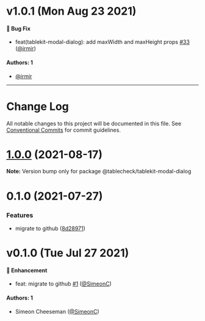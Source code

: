 # v1.0.1 (Mon Aug 23 2021)

#### 🐛 Bug Fix

- feat(tablekit-modal-dialog): add maxWidth and maxHeight props [#33](https://github.com/tablecheck/tablekit/pull/33) ([@irmir](https://github.com/irmir))

#### Authors: 1

- [@irmir](https://github.com/irmir)

---

# Change Log

All notable changes to this project will be documented in this file.
See [Conventional Commits](https://conventionalcommits.org) for commit guidelines.

# [1.0.0](https://github.com/tablecheck/tablekit/compare/@tablecheck/tablekit-modal-dialog@0.1.0...@tablecheck/tablekit-modal-dialog@1.0.0) (2021-08-17)

**Note:** Version bump only for package @tablecheck/tablekit-modal-dialog





# 0.1.0 (2021-07-27)


### Features

* migrate to github ([8d28971](https://github.com/tablecheck/tablekit/commit/8d28971175010fcb2a3cd9c48a749e7af1bdc9f9))





# v0.1.0 (Tue Jul 27 2021)

#### 🚀 Enhancement

- feat: migrate to github [#1](https://github.com/tablecheck/tablekit/pull/1) ([@SimeonC](https://github.com/SimeonC))

#### Authors: 1

- Simeon Cheeseman ([@SimeonC](https://github.com/SimeonC))
